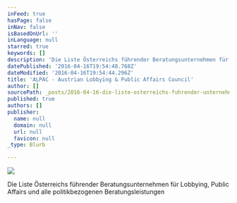 ```yaml
---
inFeed: true
hasPage: false
inNav: false
isBasedOnUrl: ''
inLanguage: null
starred: true
keywords: []
description: 'Die Liste Österreichs führender Beratungsunternehmen für Lobbying, Public Affairs und alle politikbezogenen Beratungsleistungen'
datePublished: '2016-04-16T19:54:48.768Z'
dateModified: '2016-04-16T19:54:44.296Z'
title: 'ALPAC - Austrian Lobbying & Public Affairs Council'
author: []
sourcePath: _posts/2016-04-16-die-liste-osterreichs-fuhrender-unternehmen-fur-lobbying-pu.md
published: true
authors: []
publisher:
  name: null
  domain: null
  url: null
  favicon: null
_type: Blurb

---
```

![](https://s3-us-west-2.amazonaws.com/the-grid-img/p/c727703709754fc97c718a33f9e81f223b2e8e49.jpg)

Die Liste Österreichs führender Beratungsunternehmen für Lobbying, Public Affairs und alle politikbezogenen Beratungsleistungen